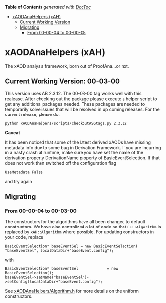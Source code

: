 <!-- START doctoc generated TOC please keep comment here to allow auto update -->
<!-- DON'T EDIT THIS SECTION, INSTEAD RE-RUN doctoc TO UPDATE -->
**Table of Contents**  *generated with [DocToc](https://github.com/thlorenz/doctoc)*

- [xAODAnaHelpers (xAH)](#xaodanahelpers-xah)
  - [Current Working Version](#current-working-version)
  - [Migrating](#migrating)
    - [From 00-00-04 to 00-00-05](#from-00-00-04-to-00-00-05)

<!-- END doctoc generated TOC please keep comment here to allow auto update -->

# xAODAnaHelpers (xAH)

The xAOD analysis framework, born out of ProofAna...or not.

## Current Working Version: **00-03-00**

This version uses AB 2.3.12.
The 00-03-00 tag works well with this realease.
After checking out the package please execute a helper script to get any additional packages needed.
These packages are needed to temporarily solve issues that will be resolved in up coming releases.
For the current release, please do:
```
python xAODAnaHelpers/scripts/checkoutASGtags.py 2.3.12
```
**Caveat** 

It has been noticed that some of the latest derived xAODs have missing metadata info due to some bug in Derivation Framework. If you are incurring in a nasty crash at runtime, make sure you have set the name of the derivation property DerivationName property of BasicEventSelection.  If that does not work then switched off the configuration flag 

```
UseMetadata False
```

and try again

## Migrating

### From 00-00-04 to 00-03-00

The constructors for the algorithms have all been changed to default constructors. We have also centralized a lot of code so that `EL::Algorithm` is replaced by `xAH::Algorithm` where possible. For updating constructors in your code, replace

```
BasicEventSelection* baseEventSel = new BasicEventSelection(  "baseEventSel", localDataDir+"baseEvent.config");
```

with

```
BasicEventSelection* baseEventSel             = new BasicEventSelection();
baseEventSel->setName("baseEventSel")->setConfig(localDataDir+"baseEvent.config");
```

See [xAODAnaHelpers/Algorithm.h](xAODAnaHelpers/Algorithm.h) for more details on the uniform constructors.
